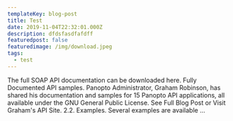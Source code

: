 ```yaml
---
templateKey: blog-post
title: Test
date: 2019-11-04T22:32:01.000Z
description: dfdsfasdfafdff
featuredpost: false
featuredimage: /img/download.jpeg
tags:
  - test
---
```

The full SOAP API documentation can be downloaded here. Fully Documented API samples. Panopto Administrator, Graham Robinson, has shared his documentation and samples for 15 Panopto API applications, all available under the GNU General Public License. See Full Blog Post or Visit Graham's API Site. 2.2. Examples. Several examples are available ...
